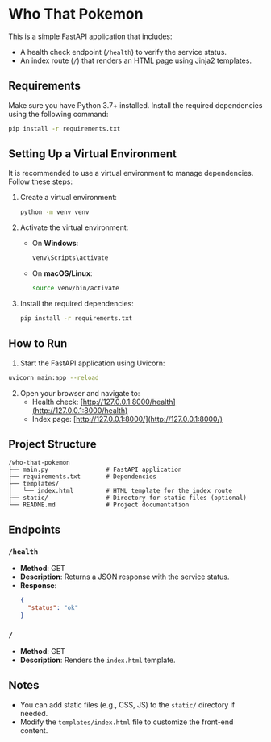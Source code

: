 # Who That Pokemon

This is a simple FastAPI application that includes:
- A health check endpoint (`/health`) to verify the service status.
- An index route (`/`) that renders an HTML page using Jinja2 templates.

## Requirements

Make sure you have Python 3.7+ installed. Install the required dependencies using the following command:

```bash
pip install -r requirements.txt
```

## Setting Up a Virtual Environment

It is recommended to use a virtual environment to manage dependencies. Follow these steps:

1. Create a virtual environment:
   ```bash
   python -m venv venv
   ```

2. Activate the virtual environment:
   - On **Windows**:
     ```bash
     venv\Scripts\activate
     ```
   - On **macOS/Linux**:
     ```bash
     source venv/bin/activate
     ```

3. Install the required dependencies:
   ```bash
   pip install -r requirements.txt
   ```

## How to Run

1. Start the FastAPI application using Uvicorn:

```bash
uvicorn main:app --reload
```

2. Open your browser and navigate to:
   - Health check: [http://127.0.0.1:8000/health](http://127.0.0.1:8000/health)
   - Index page: [http://127.0.0.1:8000/](http://127.0.0.1:8000/)

## Project Structure

```
/who-that-pokemon
├── main.py                # FastAPI application
├── requirements.txt       # Dependencies
├── templates/
│   └── index.html         # HTML template for the index route
├── static/                # Directory for static files (optional)
└── README.md              # Project documentation
```

## Endpoints

### `/health`
- **Method**: GET
- **Description**: Returns a JSON response with the service status.
- **Response**:
  ```json
  {
    "status": "ok"
  }
  ```

### `/`
- **Method**: GET
- **Description**: Renders the `index.html` template.

## Notes

- You can add static files (e.g., CSS, JS) to the `static/` directory if needed.
- Modify the `templates/index.html` file to customize the front-end content.